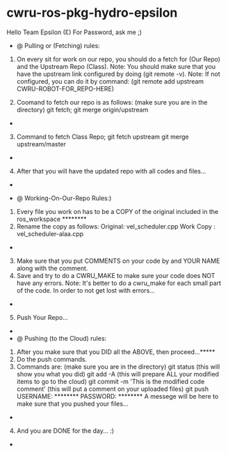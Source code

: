 # cwru-ros-pkg-hydro-epsilon

Hello Team Epsilon (Ɛ)
For Password, ask me ;)

- @ Pulling or (Fetching) rules:
 1) On every sit for work on our repo, you should do a fetch for (Our Repo) and the Upstream Repo (Class).
 Note: You should make sure that you have the upstream link configured by doing (git remote -v).
 Note: If not configured, you can do it by command: (git remote add upstream CWRU-ROBOT-FOR_REPO-HERE)

 2) Coomand to fetch our repo is as follows: (make sure you are in the directory)
   git fetch;
   git merge origin/upstream
- 
 3) Command to fetch Class Repo;
   git fetch upstream
   git merge upstream/master
-   
 4) After that you will have the updated repo with all codes and files...
- 

- @ Working-On-Our-Repo Rules:)
 1) Every file you work on has to be a COPY of the original included in the ros_workspace ********
 2) Rename the copy as follows:
   Original:   vel_scheduler.cpp
   Work Copy : vel_scheduler-alaa.cpp
- 
 3) Make sure that you put COMMENTS on your code by and YOUR NAME along with the comment.
 4) Save and try to do a CWRU_MAKE to make sure your code does NOT have any errors.
 Note: It's better to do a cwru_make for each small part of the code. In order to not get lost with errors...
- 
 5) Push Your Repo...
- 
- @ Pushing (to the Cloud) rules:
 1) After you make sure that you DID all the ABOVE, then proceed...*****
 2) Do the push commands.
 3) Commands are: (make sure you are in the directory)
   git status (this will show you what you did)
   git add -A (this will prepare ALL your modified items to go to the cloud)
   git commit -m 'This is the modified code comment' (this will put a comment on your uploaded files)
   git push
     USERNAME: ********
     PASSWORD: ********
   A messege will be here to make sure that you pushed your files...
-   
 4) And you are DONE for the day... :)
-   

